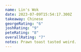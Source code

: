 ```yaml
---
name: Lin's Wok
date: 2023-07-09T15:54:17.300Z
takeaway: Chinese
georgeRating: "6"
joshRating: "9"
peteRating: "8"
overallRating: "7"
notes: P﻿rawn toast tasted weird.
---
```

